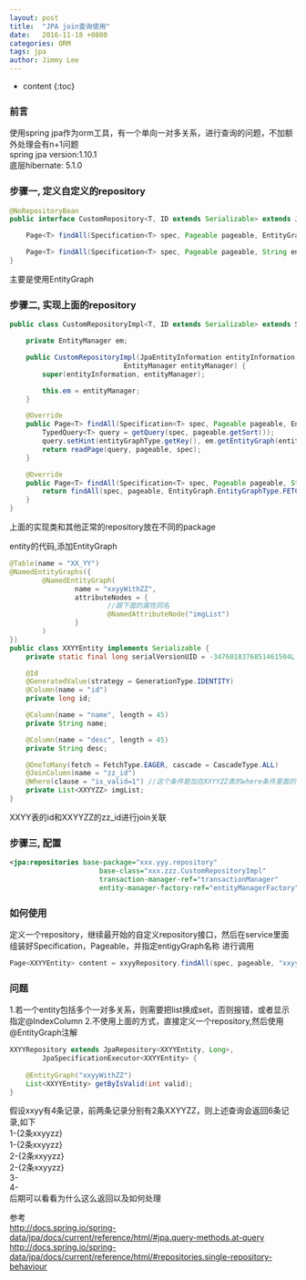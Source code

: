 ```yaml
---
layout: post
title:  "JPA join查询使用"
date:   2016-11-18 +0800
categories: ORM
tags: jpa
author: Jimmy Lee
---
```


* content
{:toc}

### 前言

使用spring jpa作为orm工具，有一个单向一对多关系，进行查询的问题，不加额外处理会有n+1问题  
spring jpa version:1.10.1  
底层hibernate: 5.1.0  

### 步骤一, 定义自定义的repository  

```java
@NoRepositoryBean
public interface CustomRepository<T, ID extends Serializable> extends JpaRepository<T, ID>, JpaSpecificationExecutor<T> {

    Page<T> findAll(Specification<T> spec, Pageable pageable, EntityGraph.EntityGraphType entityGraphType, String entityGraphName);

    Page<T> findAll(Specification<T> spec, Pageable pageable, String entityGraphName);
}  
```  

主要是使用EntityGraph  

### 步骤二, 实现上面的repository

```java
public class CustomRepositoryImpl<T, ID extends Serializable> extends SimpleJpaRepository<T, ID> implements CustomRepository<T, ID> {

    private EntityManager em;

    public CustomRepositoryImpl(JpaEntityInformation entityInformation,
                            EntityManager entityManager) {
        super(entityInformation, entityManager);

        this.em = entityManager;
    }

    @Override
    public Page<T> findAll(Specification<T> spec, Pageable pageable, EntityGraph.EntityGraphType entityGraphType, String entityGraphName) {
        TypedQuery<T> query = getQuery(spec, pageable.getSort());
        query.setHint(entityGraphType.getKey(), em.getEntityGraph(entityGraphName));
        return readPage(query, pageable, spec);
    }

    @Override
    public Page<T> findAll(Specification<T> spec, Pageable pageable, String entityGraphName) {
        return findAll(spec, pageable, EntityGraph.EntityGraphType.FETCH, entityGraphName);
    }
}
```

上面的实现类和其他正常的repository放在不同的package   

entity的代码,添加EntityGraph
  
```java
@Table(name = "XX_YY")
@NamedEntityGraphs({
        @NamedEntityGraph(
                name = "xxyyWithZZ",
                attributeNodes = {
						//跟下面的属性同名
                        @NamedAttributeNode("imgList")
                }
        )
})
public class XXYYEntity implements Serializable {
    private static final long serialVersionUID = -3476018376851461504L;

    @Id
    @GeneratedValue(strategy = GenerationType.IDENTITY)
    @Column(name = "id")
    private long id;

    @Column(name = "name", length = 45)
    private String name;

    @Column(name = "desc", length = 45)
    private String desc;

    @OneToMany(fetch = FetchType.EAGER, cascade = CascadeType.ALL)
    @JoinColumn(name = "zz_id")
    @Where(clause = "is_valid=1") //这个条件是加在XXYYZZ表的where条件里面的
    private List<XXYYZZ> imgList;
}
```
  
XXYY表的id和XXYYZZ的zz_id进行join关联  

### 步骤三, 配置

```xml
<jpa:repositories base-package="xxx.yyy.repository"  
					  base-class="xxx.zzz.CustomRepositoryImpl"  
					  transaction-manager-ref="transactionManager"  
					  entity-manager-factory-ref="entityManagerFactory" />
```
   
### 如何使用
定义一个repository，继续最开始的自定义repository接口，然后在service里面组装好Specification，Pageable，并指定entigyGraph名称
进行调用

```java
Page<XXYYEntity> content = xxyyRepository.findAll(spec, pageable, "xxyyWithZZ");
```

### 问题

1.若一个entity包括多个一对多关系，则需要把list换成set，否则报错，或者显示指定@IndexColumn
2.不使用上面的方式，直接定义一个repository,然后使用@EntityGraph注解

```java
XXYYRepository extends JpaRepository<XXYYEntity, Long>,
        JpaSpecificationExecutor<XXYYEntity> {
	
	@EntityGraph("xxyyWithZZ")
	List<XXYYEntity> getByIsValid(int valid);
}
```
  
假设xxyy有4条记录，前两条记录分别有2条XXYYZZ，则上述查询会返回6条记录,如下  
1-{2条xxyyzz}  
1-{2条xxyyzz}  
2-{2条xxyyzz}  
2-{2条xxyyzz}  
3-  
4-  
后期可以看看为什么这么返回以及如何处理  

参考  
http://docs.spring.io/spring-data/jpa/docs/current/reference/html/#jpa.query-methods.at-query  
http://docs.spring.io/spring-data/jpa/docs/current/reference/html/#repositories.single-repository-behaviour  





